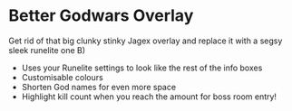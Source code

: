 # Better Godwars Overlay
Get rid of that big clunky stinky Jagex overlay and replace it with a segsy sleek runelite one B)

- Uses your Runelite settings to look like the rest of the info boxes
- Customisable colours
- Shorten God names for even more space
- Highlight kill count when you reach the amount for boss room entry!